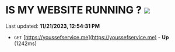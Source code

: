 # IS MY WEBSITE RUNNING ? [![](https://img.shields.io/static/v1?label=Sponsor&message=%E2%9D%A4&logo=GitHub&color=%23fe8e86)](https://github.com/sponsors/<username>)

Last updated: **11/21/2023, 12:54:31 PM**

- `GET` [https://youssefservice.me](https://youssefservice.me) - **Up** (1242ms)
